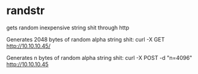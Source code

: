 # randstr
gets random inexpensive string shit through http

Generates 2048 bytes of random alpha string shit: 
curl -X GET http://10.10.10.45/

Generates n bytes of random alpha string shit: curl -X POST -d "n=4096" http://10.10.10.45
